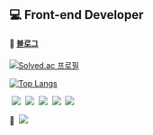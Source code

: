 ## 💻 Front-end Developer




####  📃 <a href="https://velog.io/@anjin7" target="_blank">블로그</a>  

[![Solved.ac
프로필](http://mazassumnida.wtf/api/mini/generate_badge?boj=wldls0719)](https://solved.ac/wldls0719)

<!-- [![Anjin's GitHub stats](https://github-readme-stats.vercel.app/api?username=anjin7&hide=stars&show_icons=true)](https://github.com/anjin7/github-readme-stats) -->
[![Top Langs](https://github-readme-stats.vercel.app/api/top-langs/?username=anjin7&layout=compact&exclude_repo=dolce_beauty&langs_count=6)](https://github.com/anjin7/github-readme-stats) 

&nbsp;<img src="https://img.shields.io/badge/HTML5-E34F26?style=flat&logo=html5&logoColor=ffffff"/>
&nbsp;<img src="https://img.shields.io/badge/CSS3-1572B6?style=flat&logo=css3&logoColor=ffffff"/>
&nbsp;<img src="https://img.shields.io/badge/JavaScript-F7DF1E?style=flat&logo=javascript&logoColor=222222"/>
&nbsp;<img src="https://img.shields.io/badge/TypeScript-3178C6?style=flat&logo=typescript&logoColor=ffffff"/>
&nbsp;<img src="https://img.shields.io/badge/React-222222?style=flat&logo=react&logoColor=61DAFB"/>

🌱
&nbsp;<img src="https://img.shields.io/badge/Next.js-f9f9f9?style=flat&logo=Next.js&logoColor=000000"/>
<!-- &nbsp;<img src="https://img.shields.io/badge/Dart-73c1be?style=flat&logo=dart&logoColor=0076be"/>
&nbsp;<img src="https://img.shields.io/badge/Flutter-54c0f4?style=flat&logo=flutter&logoColor=357fb4"/>-->

<!-- &nbsp;<img src="https://img.shields.io/badge/Python-FFE873?style=flat&logo=python&logoColor=4B8BBE"/> -->
<!-- <img src="https://img.shields.io/badge/{내용}-{배경 색깔}?style={스타일}&logo={로고이름}&logoColor={로고 색깔}"/> -->

<!--
**anjin7/anjin7** is a ✨ _special_ ✨ repository because its `README.md` (this file) appears on your GitHub profile.
- 🔭 I’m currently working on ...
- 🌱 I’m currently learning ...
- 👯 I’m looking to collaborate on ...
- 🤔 I’m looking for help with ...
- 💬 Ask me about ...
- 📫 How to reach me: ...
- 😄 Pronouns: ...
- ⚡ Fun fact: ...
-->
